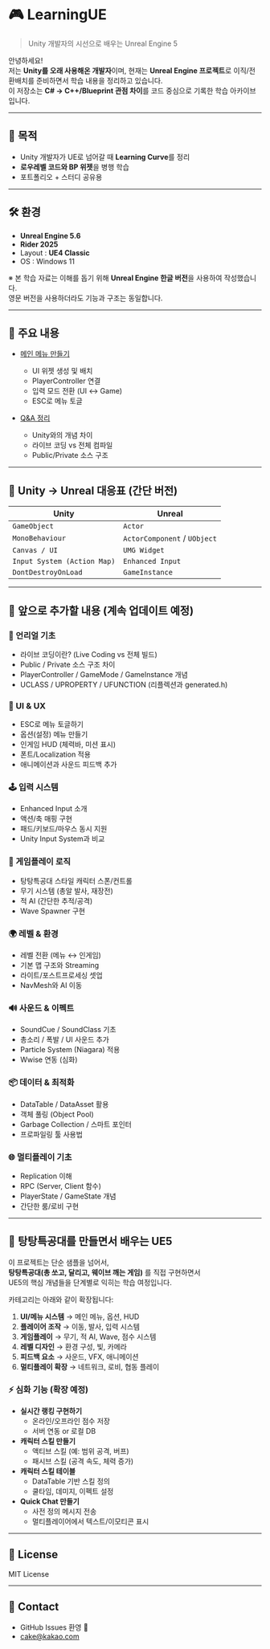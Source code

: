 # 🎮 LearningUE  
> Unity 개발자의 시선으로 배우는 Unreal Engine 5

안녕하세요!  
저는 **Unity를 오래 사용해온 개발자**이며, 현재는 **Unreal Engine 프로젝트**로 이직/전환배치를 준비하면서 학습 내용을 정리하고 있습니다.  
이 저장소는 **C# → C++/Blueprint 관점 차이**를 코드 중심으로 기록한 학습 아카이브입니다.  

---

## 📌 목적
- Unity 개발자가 UE로 넘어갈 때 **Learning Curve**를 정리
- **로우레벨 코드와 BP 위젯**을 병행 학습
- 포트폴리오 + 스터디 공유용

---

## 🛠 환경
- **Unreal Engine 5.6**
- **Rider 2025**
- Layout : **UE4 Classic**
- OS : Windows 11

※ 본 학습 자료는 이해를 돕기 위해 **Unreal Engine 한글 버전**을 사용하여 작성했습니다.  
   영문 버전을 사용하더라도 기능과 구조는 동일합니다.

---

## 📂 주요 내용
- [메인 메뉴 만들기](https://www.notion.so/2709a52ec8ca8053bd48c4927c2dd353?pvs=21)  
  - UI 위젯 생성 및 배치
  - PlayerController 연결
  - 입력 모드 전환 (UI ↔ Game)
  - ESC로 메뉴 토글

- [Q&A 정리](https://www.notion.so/Q-A-2709a52ec8ca8000b010d74f897a700e?pvs=21)  
  - Unity와의 개념 차이
  - 라이브 코딩 vs 전체 컴파일
  - Public/Private 소스 구조

---

## 🧩 Unity → Unreal 대응표 (간단 버전)
| Unity | Unreal |
|-------|--------|
| `GameObject` | `Actor` |
| `MonoBehaviour` | `ActorComponent` / `UObject` |
| `Canvas / UI` | `UMG Widget` |
| `Input System (Action Map)` | `Enhanced Input` |
| `DontDestroyOnLoad` | `GameInstance` |

---

## 🚀 앞으로 추가할 내용 (계속 업데이트 예정)

### 🔧 언리얼 기초
- 라이브 코딩이란? (Live Coding vs 전체 빌드)
- Public / Private 소스 구조 차이
- PlayerController / GameMode / GameInstance 개념
- UCLASS / UPROPERTY / UFUNCTION (리플렉션과 generated.h)

### 🎨 UI & UX
- ESC로 메뉴 토글하기
- 옵션(설정) 메뉴 만들기
- 인게임 HUD (체력바, 미션 표시)
- 폰트/Localization 적용
- 애니메이션과 사운드 피드백 추가

### 🕹 입력 시스템
- Enhanced Input 소개
- 액션/축 매핑 구현
- 패드/키보드/마우스 동시 지원
- Unity Input System과 비교

### 🤖 게임플레이 로직
- 탕탕특공대 스타일 캐릭터 스폰/컨트롤
- 무기 시스템 (총알 발사, 재장전)
- 적 AI (간단한 추적/공격)
- Wave Spawner 구현

### 🌍 레벨 & 환경
- 레벨 전환 (메뉴 ↔ 인게임)
- 기본 맵 구조와 Streaming
- 라이트/포스트프로세싱 셋업
- NavMesh와 AI 이동

### 🔊 사운드 & 이펙트
- SoundCue / SoundClass 기초
- 총소리 / 폭발 / UI 사운드 추가
- Particle System (Niagara) 적용
- Wwise 연동 (심화)

### 📦 데이터 & 최적화
- DataTable / DataAsset 활용
- 객체 풀링 (Object Pool)
- Garbage Collection / 스마트 포인터
- 프로파일링 툴 사용법

### 🌐 멀티플레이 기초
- Replication 이해
- RPC (Server, Client 함수)
- PlayerState / GameState 개념
- 간단한 룸/로비 구현

---

## 🎯 탕탕특공대를 만들면서 배우는 UE5
이 프로젝트는 단순 샘플을 넘어서,  
**탕탕특공대(총 쏘고, 달리고, 웨이브 깨는 게임)** 를 직접 구현하면서  
UE5의 핵심 개념들을 단계별로 익히는 학습 여정입니다.

카테고리는 아래와 같이 확장됩니다:

1. **UI/메뉴 시스템** → 메인 메뉴, 옵션, HUD  
2. **플레이어 조작** → 이동, 발사, 입력 시스템  
3. **게임플레이** → 무기, 적 AI, Wave, 점수 시스템  
4. **레벨 디자인** → 환경 구성, 빛, 카메라  
5. **피드백 요소** → 사운드, VFX, 애니메이션  
6. **멀티플레이 확장** → 네트워크, 로비, 협동 플레이  

### ⚡ 심화 기능 (확장 예정)
- **실시간 랭킹 구현하기**
  - 온라인/오프라인 점수 저장
  - 서버 연동 or 로컬 DB
- **캐릭터 스킬 만들기**
  - 액티브 스킬 (예: 범위 공격, 버프)
  - 패시브 스킬 (공격 속도, 체력 증가)
- **캐릭터 스킬 테이블**
  - DataTable 기반 스킬 정의
  - 쿨타임, 데미지, 이펙트 설정
- **Quick Chat 만들기**
  - 사전 정의 메시지 전송
  - 멀티플레이어에서 텍스트/이모티콘 표시

---


## 📜 License
MIT License  

---

## 📧 Contact
- GitHub Issues 환영 🙌  
- cake@kakao.com
